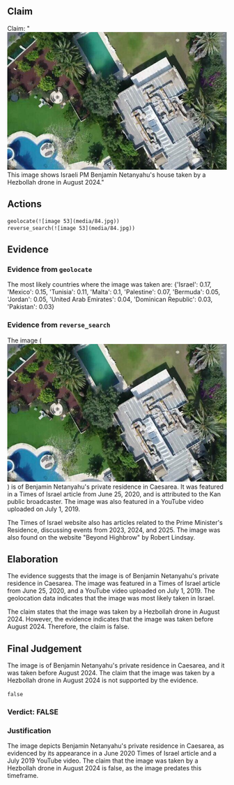 ## Claim
Claim: "![image 53](media/84.jpg) This image shows Israeli PM Benjamin Netanyahu's house taken by a Hezbollah drone in August 2024."

## Actions
```
geolocate(![image 53](media/84.jpg))
reverse_search(![image 53](media/84.jpg))
```

## Evidence
### Evidence from `geolocate`
The most likely countries where the image was taken are: {'Israel': 0.17, 'Mexico': 0.15, 'Tunisia': 0.11, 'Malta': 0.1, 'Palestine': 0.07, 'Bermuda': 0.05, 'Jordan': 0.05, 'United Arab Emirates': 0.04, 'Dominican Republic': 0.03, 'Pakistan': 0.03}

### Evidence from `reverse_search`
The image (![image 53](media/84.jpg)) is of Benjamin Netanyahu's private residence in Caesarea. It was featured in a Times of Israel article from June 25, 2020, and is attributed to the Kan public broadcaster. The image was also featured in a YouTube video uploaded on July 1, 2019.

The Times of Israel website also has articles related to the Prime Minister's Residence, discussing events from 2023, 2024, and 2025. The image was also found on the website "Beyond Highbrow" by Robert Lindsay.


## Elaboration
The evidence suggests that the image is of Benjamin Netanyahu's private residence in Caesarea. The image was featured in a Times of Israel article from June 25, 2020, and a YouTube video uploaded on July 1, 2019. The geolocation data indicates that the image was most likely taken in Israel.

The claim states that the image was taken by a Hezbollah drone in August 2024. However, the evidence indicates that the image was taken before August 2024. Therefore, the claim is false.


## Final Judgement
The image is of Benjamin Netanyahu's private residence in Caesarea, and it was taken before August 2024. The claim that the image was taken by a Hezbollah drone in August 2024 is not supported by the evidence.

`false`

### Verdict: FALSE

### Justification
The image depicts Benjamin Netanyahu's private residence in Caesarea, as evidenced by its appearance in a June 2020 Times of Israel article and a July 2019 YouTube video. The claim that the image was taken by a Hezbollah drone in August 2024 is false, as the image predates this timeframe.
